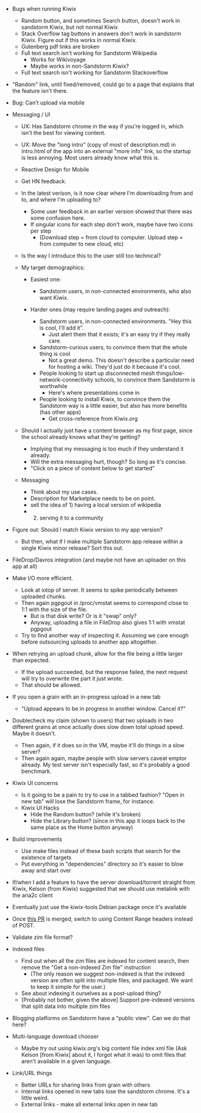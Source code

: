 * Bugs when running Kiwix
  * Random button, and sometimes Search button, doesn't work in sandstorm Kiwix, but not normal Kiwix
  * Stack Overflow tag buttons in answers don't work in sandstorm Kiwix. Figure out if this works in normal Kiwix.
  * Gutenberg pdf links are broken
  * Full text search isn't working for Sandstorm Wikipedia
    * Works for Wikivoyage
    * Maybe works in non-Sandstorm Kiwix?
  * Full text search isn't working for Sandstorm Stackoverflow

* "Random" link, until fixed/removed, could go to a page that explains that the feature isn't there.

* Bug: Can't upload via mobile

* Messaging / UI
    * UX: Has Sandstorm chrome in the way if you're logged in, which isn't the best for viewing content.
    * UX: Move the "long intro" (copy of most of description.md) in intro.html of the app into an external "more info" link, so the startup is less annoying. Most users already know what this is.
    * Reactive Design for Mobile

    * Get HN feedback.

    * In the latest verison, is it now clear where I'm downloading from and to, and where I'm uploading to?
      * Some user feedback in an earlier version showed that there was some confusion here.
      * If singular icons for each step don't work, maybe have two icons per step
        * (Download step = from cloud to computer. Upload step = from computer to new cloud, etc)

    * Is the way I introduce this to the user still too technical?

    * My target demographics:
      * Easiest one:
         * Sandstorm users, in non-connected environments, who also want Kiwix.

      * Harder ones (may require landing pages and outreach):
        * Sandstorm users, in non-connected environments. "Hey this is cool, I'll add it".
          * Just alert them that it exists; it's an easy try if they really care.
        * Sandstorm-curious users, to convince them that the whole thing is cool
          * Not a great demo. This doesn't describe a particular need for hosting a wiki. They'd just do it because it's cool.
        * People looking to start up disconnected mesh things/low-network-connectivity schools, to convince them Sandstorm is worthwhile
          * Here's where presentations come in
        * People looking to install Kiwix, to convince them the Sandstorm way is a little easier, but also has more benefits (has other apps)
          * Get cross-reference from Kiwix.org

    * Should I actually just have a content browser as my first page, since the school already knows what they're getting?
      * Implying that my messaging is too much if they understand it already.
      * Will the extra messaging hurt, though? So long as it's concise.
      * "Click on a piece of content below to get started"

    * Messaging
      * Think about my use cases.
      * Description for Marketplace needs to be on point.
      * sell the idea of 1) having a local version of wikipedia
      * 2) serving it to a community

* Figure out: Should I match Kiwix version to my app version?
  * But then, what if I make multiple Sandstorm app release within a single Kiwix minor release? Sort this out.

* FileDrop/Davros integration (and maybe not have an uploader on this app at all)

* Make I/O more efficient.
  * Look at iotop of server. It seems to spike periodically between uploaded chunks.
  * Then again pgpgout in /proc/vmstat seems to correspond close to 1:1 with the size of the file.
    * But is that disk write? Or is it "swap" only?
    * Anyway, uploading a file in FileDrop also gives 1:1 with vmstat pgpgout
  * Try to find another way of inspecting it. Assuming we care enough before outsourcing uploads to another app altogether.

* When retrying an upload chunk, allow for the file being a little larger than expected.
  * If the upload succeeded, but the response failed, the next request will try to overwrite the part it just wrote.
  * That should be allowed.

* If you open a grain with an in-progress upload in a new tab
  * "Upload appears to be in progress in another window. Cancel it?"

* Doublecheck my claim (shown to users) that two uploads in two different grains at once actually does slow down total upload speed. Maybe it doesn't.
  * Then again, if it does so in the VM, maybe it'll do things in a slow server?
  * Then again again, maybe people with slow servers caveat emptor already. My test server isn't especially fast, so it's probably a good benchmark.

* Kiwix UI concerns
  * Is it going to be a pain to try to use in a tabbed fashion? "Open in new tab" will lose the Sandstorm frame, for instance.
  * Kiwix UI Hacks
    * Hide the Random button? (while it's broken)
    * Hide the Library button? (since in this app it loops back to the same place as the Home button anyway)

* Build improvements
  * Use make files instead of these bash scripts that search for the existence of targets
  * Put everything in "dependencies" directory so it's easier to blow away and start over

* If/when I add a feature to have the server download/torrent straight from Kiwix, Kelson (from Kiwix) suggested that we should use metalink with the aria2c client

* Eventually just use the kiwix-tools Debian package once it's available

* Once [this PR](https://github.com/sandstorm-io/sandstorm/pull/2887) is merged, switch to using Content Range headers instead of POST.

* Validate zim file format?

* Indexed files
  * Find out when all the zim files are indexed for content search, then remove the "Get a non-indexed Zim file" instruction
    * (The only reason we suggest non-indexed is that the indexed version are often split into multiple files, and packaged. We want to keep it simple for the user.)
  * See about indexing it ourselves as a post-upload thing?
  * [Probably not bother, given the above] Support pre-indexed versions that split data into multiple zim files

* Blogging platforms on Sandstorm have a "public view". Can we do that here?

* Multi-language download chooser
  * Maybe try out using kiwix.org's big content file index xml file (Ask Kelson [from Kiwix] about it, I forgot what it was) to omit files that aren't available in a given language.

* Link/URL things
  * Better URLs for sharing links from grain with others
  * Internal links opened in new tabs lose the sandstorm chrome. It's a little weird.
  * External links - make all external links open in new tab
